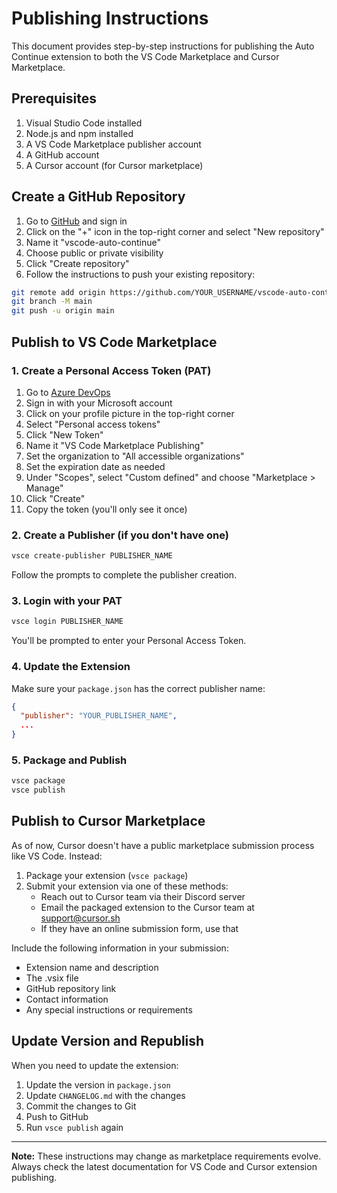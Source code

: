 # Publishing Instructions

This document provides step-by-step instructions for publishing the Auto Continue extension to both the VS Code Marketplace and Cursor Marketplace.

## Prerequisites

1. Visual Studio Code installed
2. Node.js and npm installed
3. A VS Code Marketplace publisher account
4. A GitHub account
5. A Cursor account (for Cursor marketplace)

## Create a GitHub Repository

1. Go to [GitHub](https://github.com) and sign in
2. Click on the "+" icon in the top-right corner and select "New repository"
3. Name it "vscode-auto-continue"
4. Choose public or private visibility
5. Click "Create repository"
6. Follow the instructions to push your existing repository:

```bash
git remote add origin https://github.com/YOUR_USERNAME/vscode-auto-continue.git
git branch -M main
git push -u origin main
```

## Publish to VS Code Marketplace

### 1. Create a Personal Access Token (PAT)

1. Go to [Azure DevOps](https://dev.azure.com)
2. Sign in with your Microsoft account
3. Click on your profile picture in the top-right corner
4. Select "Personal access tokens"
5. Click "New Token"
6. Name it "VS Code Marketplace Publishing"
7. Set the organization to "All accessible organizations"
8. Set the expiration date as needed
9. Under "Scopes", select "Custom defined" and choose "Marketplace > Manage"
10. Click "Create"
11. Copy the token (you'll only see it once)

### 2. Create a Publisher (if you don't have one)

```bash
vsce create-publisher PUBLISHER_NAME
```

Follow the prompts to complete the publisher creation.

### 3. Login with your PAT

```bash
vsce login PUBLISHER_NAME
```

You'll be prompted to enter your Personal Access Token.

### 4. Update the Extension

Make sure your `package.json` has the correct publisher name:

```json
{
  "publisher": "YOUR_PUBLISHER_NAME",
  ...
}
```

### 5. Package and Publish

```bash
vsce package
vsce publish
```

## Publish to Cursor Marketplace

As of now, Cursor doesn't have a public marketplace submission process like VS Code. Instead:

1. Package your extension (`vsce package`)
2. Submit your extension via one of these methods:
   - Reach out to Cursor team via their Discord server
   - Email the packaged extension to the Cursor team at support@cursor.sh
   - If they have an online submission form, use that

Include the following information in your submission:

- Extension name and description
- The .vsix file
- GitHub repository link
- Contact information
- Any special instructions or requirements

## Update Version and Republish

When you need to update the extension:

1. Update the version in `package.json`
2. Update `CHANGELOG.md` with the changes
3. Commit the changes to Git
4. Push to GitHub
5. Run `vsce publish` again

---

**Note:** These instructions may change as marketplace requirements evolve. Always check the latest documentation for VS Code and Cursor extension publishing. 